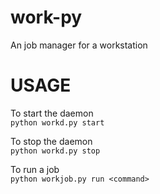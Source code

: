 work-py
=======
An job manager for a workstation

USAGE
===
To start the daemon  
```python workd.py start```

To stop the daemon  
```python workd.py stop```

To run a job  
```python workjob.py run <command>```
